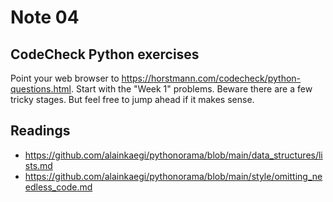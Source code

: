 # Note 04

## CodeCheck Python exercises

Point your web browser to https://horstmann.com/codecheck/python-questions.html.
Start with the "Week 1" problems.  Beware there are a few tricky stages.  But
feel free to jump ahead if it makes sense.

## Readings

* https://github.com/alainkaegi/pythonorama/blob/main/data_structures/lists.md
* https://github.com/alainkaegi/pythonorama/blob/main/style/omitting_needless_code.md
